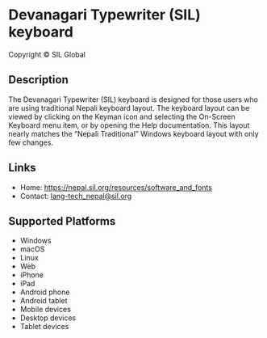 Devanagari Typewriter (SIL) keyboard
=======================

Copyright © SIL Global

Description
--------------

The Devanagari Typewriter (SIL) keyboard is designed for those users who are using traditional Nepali keyboard layout. The keyboard layout can be viewed by clicking on the Keyman icon and selecting the On-Screen Keyboard menu item, or by opening the Help documentation. This layout nearly matches the “Nepali Traditional” Windows keyboard layout with only few changes.

Links
-------
* Home: https://nepal.sil.org/resources/software_and_fonts
* Contact: lang-tech_nepal@sil.org

Supported Platforms
-------------------------
 * Windows
 * macOS
 * Linux
 * Web
 * iPhone
 * iPad
 * Android phone
 * Android tablet
 * Mobile devices
 * Desktop devices
 * Tablet devices

